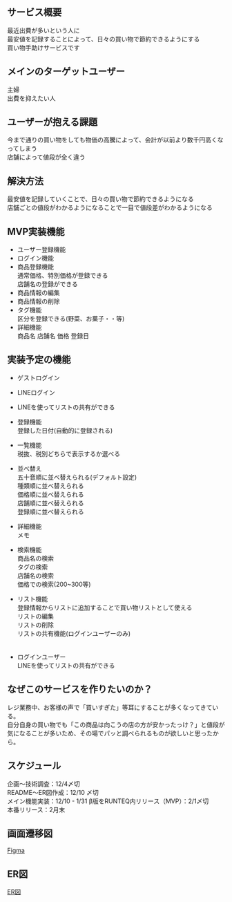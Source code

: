 ## サービス概要
最近出費が多いという人に  
最安値を記録することによって、日々の買い物で節約できるようにする  
買い物手助けサービスです  


## メインのターゲットユーザー
主婦  
出費を抑えたい人  


## ユーザーが抱える課題
今まで通りの買い物をしても物価の高騰によって、会計が以前より数千円高くなってしまう  
店舗によって値段が全く違う  


## 解決方法
最安値を記録していくことで、日々の買い物で節約できるようになる  
店舗ごとの値段がわかるようになることで一目で値段差がわかるようになる  

## MVP実装機能
- ユーザー登録機能
- ログイン機能 
- 商品登録機能  
  通常価格、特別価格が登録できる  
  店舗名の登録ができる  
- 商品情報の編集  
- 商品情報の削除  
- タグ機能  
  区分を登録できる(野菜、お菓子・・等)  
- 詳細機能  
  商品名
  店舗名
  価格
  登録日


## 実装予定の機能
- ゲストログイン  
- LINEログイン  
- LINEを使ってリストの共有ができる  

- 登録機能  
  登録した日付(自動的に登録される)  

- 一覧機能  
  税抜、税別どちらで表示するか選べる  
- 並べ替え  
  五十音順に並べ替えられる(デフォルト設定)  
  種類順に並べ替えられる  
  価格順に並べ替えられる  
  店舗順に並べ替えられる  
  登録順に並べ替えられる  

- 詳細機能    
  メモ  

- 検索機能  
  商品名の検索  
  タグの検索  
  店舗名の検索  
  価格での検索(200~300等)  

- リスト機能  
  登録情報からリストに追加することで買い物リストとして使える  
  リストの編集  
  リストの削除  
  リストの共有機能(ログインユーザーのみ)  
　　
- ログインユーザー  
  LINEを使ってリストの共有ができる  


## なぜこのサービスを作りたいのか？
レジ業務中、お客様の声で「買いすぎた」等耳にすることが多くなってきている。  
自分自身の買い物でも「この商品は向こうの店の方が安かったっけ？」と値段が気になることが多いため、その場でパッと調べられるものが欲しいと思ったから。  


## スケジュール
企画〜技術調査：12/4〆切  
README〜ER図作成：12/10 〆切  
メイン機能実装：12/10 - 1/31
β版をRUNTEQ内リリース（MVP）：2/1〆切  
本番リリース：2月末  


## 画面遷移図
[Figma](https://www.figma.com/file/gwugEzurjjBQAIWf0kCBZU/%E3%83%9D%E3%83%BC%E3%83%88%E3%83%95%E3%82%A9%E3%83%AA%E3%82%AA?node-id=0%3A1&t=cc1SMXXuOzXViNFs-1)


## ER図
[ER図](https://gyazo.com/461e4ac6ed6cac50d7eb701b0dcea329)

